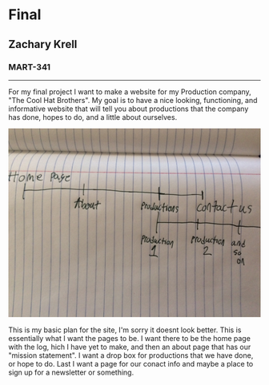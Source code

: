 # Final
## Zachary Krell
### MART-341
---

For my final project I want to make a website for my Production company, "The Cool Hat Brothers". My goal is to have a nice looking, functioning, and informative website that will tell you about productions that the company has done, hopes to do, and a little about ourselves.

![Basic breakdown](/img/IMG_1420.jpg)

This is my basic plan for the site, I'm sorry it doesnt look better. This is essentially what I want the pages to be. I want there to be the home page with the log, hich I have yet to make, and then an about page that has our "mission statement". I want a drop box for productions that we have done, or hope to do. Last I want a page for our conact info and maybe a place to sign up for a newsletter or something. 
